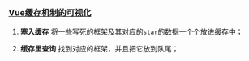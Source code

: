 ### [Vue缓存机制的可视化](http://www.monkindey.xyz/vc/)

1. **塞入缓存**
将一些写死的框架及其对应的`star`的数据一个个放进缓存中；

2. **缓存里查询**
找到对应的框架，并且把它放到队尾；

